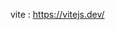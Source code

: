 <!--
 * @Author: your name
 * @Date: 2021-01-11 15:51:59
 * @LastEditTime: 2021-01-11 15:52:54
 * @LastEditors: Please set LastEditors
 * @Description: In User Settings Edit
 * @FilePath: \learn\vue3.0相关\vue3.0笔记.md
-->
vite : https://vitejs.dev/